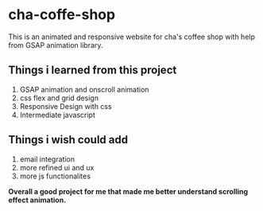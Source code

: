 # cha-coffe-shop
This is an animated and responsive website for cha's coffee shop with help from GSAP animation library.

<h2>Things i learned from this project</h2>

1) GSAP animation and onscroll animation
2) css flex and grid design
3) Responsive Design with css
4) Intermediate javascript

<h2>Things i wish could add</h2>

1) email integration
2) more refined ui and ux 
3) more js functionalites

<b>Overall a good project for me that made me better understand scrolling effect animation.</b>
